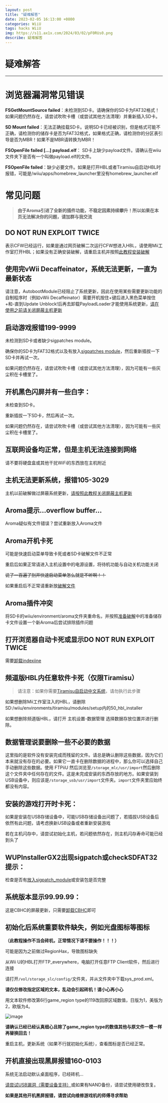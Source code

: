 ```yaml
---
layout: post
title: "疑难解答"
date: 2023-02-05 16:13:00 +0800
categories: WiiU
tags: hacks WiiU
img: https://s11.ax1x.com/2024/03/02/pF0RUs0.png
describe: 疑难解答
---
```


# 疑难解答

<hr />

# 浏览器漏洞常见错误

**FSGetMountSource failed**：未检测到SD卡。请确保你的SD卡为FAT32格式！如果问题仍然存在，请尝试吹吹卡槽（或尝试其他方法清理）并重新插入SD卡。

**SD Mount failed**：无法正确挂载SD卡。说明SD卡已经被识别，但是格式可能不正确，请检测你的储存卡是否为FAT32格式，如果格式正确，请检测你的分区表引导是否为MBR！如果不是MBR请转换为MBR！

**FSOpenFile failed […] payload.elf**： SD卡上缺少payload文件。请确认在wiiu文件夹下是否有一个叫做payload.elf的文件。

**FSOpenFile failed**：缺少必要文件。如果是打开HBL或者Tiramisu自启动HBL时报错，可能是/wiiu/apps/homebrew_launcher里没有homebrew_launcher.elf

# 常见问题

> **由于Aroma引进了全新的插件功能，不稳定因素持续攀升！所以如果在本页无法解决你的问题，请加群与我交流**

## DO NOT RUN EXPLOIT TWICE
表示CFW已经运行，如果是通过网页破解二次运行CFW想进入HBL，请使用Mii工作室打开HBL；如果没有正确安装破解，请重启主机并按照[此教程安装破解](https://wiiu.1919810.com/wiiu/2023/02/05/Payloadloader.html)

## 使用完vWii Decaffeinator，系统无法更新，一直为最新状态
请注意，AutobootModule已经阻止了系统更新，因此在使用某些需要更新功能的自制程序时（例如vWii Decaffeinator）需要开机按住+键后进入黑色菜单按住+和-直到Update Unblock!后再去卸载PayloadLoader才能使用系统更新，[请在使用之前请关闭屏蔽主机更新](https://wiiu.1919810.com/wiiu/2023/02/01/uninstall-UDFiine.html)

## 启动游戏报错199-9999
未检测到SD卡或者缺少sigpatches module。

确保你的SD卡为FAT32格式以及有放入[sigpatches module](https://wiiu.1919810.com/wiiu/2023/02/05/prepare.html#%E5%87%86%E5%A4%87sd%E5%8D%A1)，然后重新插拔一下SD卡并再试一次。

如果问题仍然存在，请尝试吹吹卡槽（或尝试其他方法清理），因为可能有一些灰尘积在卡槽里了。

## 开机黑色闪屏并有一些白字：
未检查到SD卡。

重新插拔一下SD卡，然后再试一次。

如果问题仍然存在，请尝试吹吹卡槽（或尝试其他方法清理），因为可能有一些灰尘积在卡槽里了。

## 互联网设备均正常，但是主机无法连接到网络
请不要将硬盘盒或其他干扰WiFi的东西放在主机附近

## 主机无法更新系统，报错105-3029
主机以前破解做过屏蔽系统更新，[请按照此教程关闭屏蔽主机更新](https://wiiu.1919810.com/wiiu/2023/02/01/uninstall-UDFiine.html)

## Aroma提示…overflow buffer…
Aroma疑似有文件错误？尝试重新放入Aroma文件

## Aroma开机卡死
可能是快速启动菜单导致卡死或者SD卡破解文件不正常

重启后如果正常请进入主机设置中的电源设置，将待机功能与自动关机功能关闭

~~说了一百遍了别开快速启动菜单怎么就是不听啊！！~~

如果重启后不正常请重新放[破解文件](https://wiiu.1919810.com/wiiu/2023/02/05/prepare.html#%E5%87%86%E5%A4%87sd%E5%8D%A1)

## Aroma插件冲突
将SD卡的wiiu/environment/aroma文件夹重命名，并按照[准备破解](https://wiiu.1919810.com/wiiu/2023/02/05/prepare.html#%E5%87%86%E5%A4%87sd%E5%8D%A1)中的准备储存卡文件设置一个新Aroma后尝试排除插件问题

## 打开浏览器自动卡死或显示DO NOT RUN EXPLOIT TWICE
需要[卸载indexiine](https://wiiu.1919810.com/wiiu/2023/02/01/uninstall-indexiine.html)

## 频道版HBL内任意软件卡死（仅限Tiramisu）
> 请注意：如果你需要[Tiramisu自启动中文系统](https://wiiu.1919810.com/wiiu/2023/02/04/install-CHJsystem.html#%E5%BC%80%E5%A7%8B)，请勿执行此步骤

如果想删除Mii工作室注入的HBL，请删除SD:/wiiu/environments/tiramisu/modules/setup内的50_hbl_installer

如果想删除频道版HBL，请打开 主机设置-数据管理 选择数据存放位置并进行删除。

## 数据管理说要删除一些不必要的数据
这里指的是软件没有安装完成而残留的文件。请总是确认删除这些数据，因为它们本来就没有存在的必要。如果它一直卡在删除数据的进程中，那么你可以选择自己手动删除这些数据。使用 FTPiiU 然后浏览至​```/storage_mlc/usr/import​```然后删除这个文件夹中任何存在的文件。这是未完成安装的东西存放的地方。如果安装到USB设备中，则应该是​```/storage_usb/usr/import​```文件夹。​```import​```文件夹里应始终都没有内容。

## 安装的游戏打开时卡死：
如果是安装在USB存储设备中，可能USB存储设备出问题了，若插拔USB设备后依然有此问题，请考虑换新USB设备或者重新安装游戏

若在主机闪存中，请尝试初始化主机，若问题依然存在，则主机闪存寿命可能已经到头了

## WUPInstallerGX2出现sigpatch或checkSDFAT32提示：
检查是否有[放入sigpatch_module](https://wiiu.1919810.com/wiiu/2023/02/05/prepare.html#%E5%87%86%E5%A4%87sd%E5%8D%A1)或安装包是否完整

## 系统版本显示99.99.99：
这是CBHC的屏蔽更新，只需要[卸载CBHC](https://wiiu.1919810.com/wiiu/2023/02/01/uninstall-CBHC.html)即可

## 初始化后系统重要软件缺失，例如光盘图标等图标

**（此教程操作不当会砖机，正常情况下请不要操作！！！）**

可能是因为之前做过RegionHax，导致图标缺失

从Wii U的HBL打开FTP_everywhere，电脑打开任意FTP Client软件，然后进行连接

请打开```/vol/storage_slc/config/```文件夹，并从文件夹中下载sys_prod.xml。

**请仅仅修改指定区域的文本，乱动会引起砖机！请小心再小心**

用文本软件修改第6行game_region type的119改回原区域数值，日版为1，美版为2，欧版为4。

![image](https://user-images.githubusercontent.com/68946023/162920585-114d1dc9-91bf-463e-bfc3-a6a23d5f64f1.png)

**请确认已经已经认真细心且除了game_region type的数值其他与原文件一模一样再替换回去！**

重启主机，更新系统（如果不行就初始化系统），查看图标是否已经正常。

## 开机直接出现黑屏报错160-0103
系统无法启动默认桌面程序，已经砖机...

[请尝试USB漏洞（需要设备支持）](https://wiiu.1919810.com/wiiu/2023/02/01/udpih.html)或如果有NAND备份，请尝试使用硬改恢复。

**如果是其他开机黑屏报错，请尝试向维修游戏机的师傅寻求帮助**

